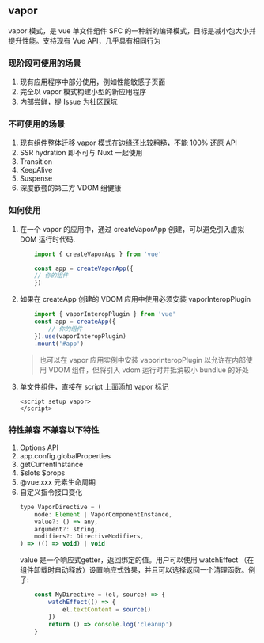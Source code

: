 ## vapor

vapor 模式，是 vue 单文件组件 SFC 的一种新的编译模式，目标是减小包大小并提升性能。支持现有 Vue API，几乎具有相同行为

### 现阶段可使用的场景
1. 现有应用程序中部分使用，例如性能敏感子页面
2. 完全以 vapor 模式构建小型的新应用程序
3. 内部尝鲜，提 Issue 为社区踩坑

### 不可使用的场景
1. 现有组件整体迁移 vapor 模式在边缘还比较粗糙，不能 100% 还原 API
2. SSR hydration 即不可与 Nuxt 一起使用 
3. Transition 
4. KeepAlive
5. Suspense
6. 深度嵌套的第三方 VDOM 组健康

### 如何使用
1. 在一个 vapor 的应用中，通过 createVaporApp 创建，可以避免引入虚拟 DOM 运行时代码.
    ```javascript
        import { createVaporApp } from 'vue'

        const app = createVaporApp({
        // 你的组件
        })
    ```
2. 如果在 createApp 创建的 VDOM 应用中使用必须安装 vaporInteropPlugin
    ```javascript
        import { vaporInteropPlugin } from 'vue'
        const app = createApp({
            // 你的组件
        }).use(vaporInteropPlugin)
        .mount('#app')
    ```
    > 也可以在 vapor 应用实例中安装 vaporinteropPlugin 以允许在内部使用 VDOM 组件，但将引入 vdom 运行时并抵消较小 bundlue 的好处

3. 单文件组件，直接在 script 上面添加 vapor 标记
    ```vue
    <script setup vapor>
    </script>
    ```

### 特性兼容 不兼容以下特性
1. Options API
2. app.config.globalProperties
3. getCurrentInstance
4. $slots $props
5. @vue:xxx 元素生命周期
6. 自定义指令接口变化
    ```javascript
    type VaporDirective = (
        node: Element | VaporComponentInstance,
        value?: () => any,
        argument?: string,
        modifiers?: DirectiveModifiers,
    ) => (() => void) | void
    ```
    value 是一个响应式getter，返回绑定的值。用户可以使用 watchEffect （在组件卸载时自动释放）设置响应式效果，并且可以选择返回一个清理函数。例子:
    ```javascript
        const MyDirective = (el, source) => {
            watchEffect(() => {
                el.textContent = source()
            })
            return () => console.log('cleanup')
        }
    ```
    